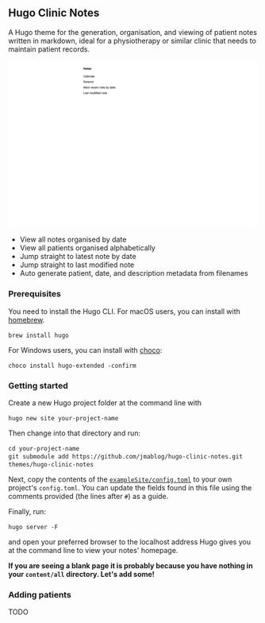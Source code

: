 ## Hugo Clinic Notes

A Hugo theme for the generation, organisation, and viewing of patient notes written in markdown, ideal for a physiotherapy or similar clinic that needs to maintain patient records.

![](images/screenshot.png)

- View all notes organised by date
- View all patients organised alphabetically
- Jump straight to latest note by date
- Jump straight to last modified note
- Auto generate patient, date, and description metadata from filenames

### Prerequisites

You need to install the Hugo CLI. For macOS users, you can install with [homebrew](https://brew.sh/).
```
brew install hugo
```

For Windows users, you can install with [choco](https://chocolatey.org/):
```
choco install hugo-extended -confirm
```

### Getting started

Create a new Hugo project folder at the command line with 

```
hugo new site your-project-name
```

Then change into that directory and run:

```
cd your-project-name
git submodule add https://github.com/jmablog/hugo-clinic-notes.git themes/hugo-clinic-notes
```

Next, copy the contents of the [`exampleSite/config.toml`](https://github.com/jmablog/hugo-clinic-notes/blob/master/exampleSite/config.toml) to your own project's `config.toml`. You can update the fields found in this file using the comments provided (the lines after `#`) as a guide.

Finally, run:

```
hugo server -F 
```

and open your preferred browser to the localhost address Hugo gives you at the command line to view your notes' homepage.

**If you are seeing a blank page it is probably because you have nothing in your `content/all` directory. Let's add some!**

### Adding patients

TODO